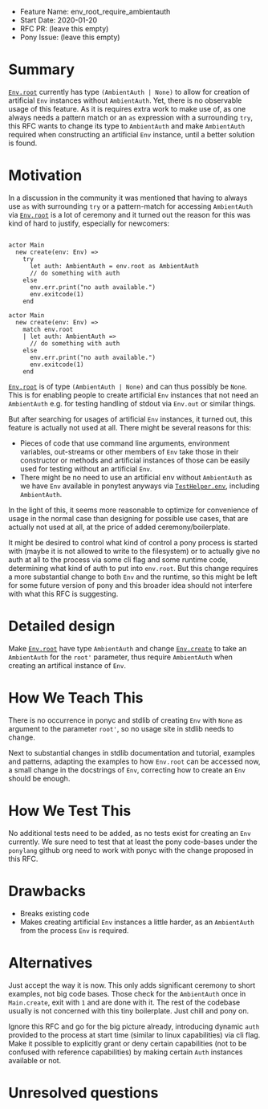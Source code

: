 - Feature Name: env_root_require_ambientauth
- Start Date: 2020-01-20
- RFC PR: (leave this empty)
- Pony Issue: (leave this empty)

# Summary

[`Env.root`](https://stdlib.ponylang.org/builtin-Env#let-root-ambientauth-val-none-val) currently has type `(AmbientAuth | None)` to allow for creation of artificial `Env` instances without `AmbientAuth`. Yet, there is no observable usage of this feature. As it is requires extra work to make use of, as one always needs a pattern match or an `as` expression with a surrounding `try`, this RFC wants to change its type to `AmbientAuth` and make `AmbientAuth` required when constructing an artificial `Env` instance, until a better solution is found.

# Motivation

In a discussion in the community it was mentioned that having to always use `as` with surrounding `try` or a pattern-match for accessing `AmbientAuth` via [`Env.root`](https://stdlib.ponylang.org/builtin-Env#let-root-ambientauth-val-none-val) is a lot of ceremony and it turned out the reason for this was kind of hard to justify, especially for newcomers:

```pony

actor Main
  new create(env: Env) =>
    try
      let auth: AmbientAuth = env.root as AmbientAuth
      // do something with auth
    else
      env.err.print("no auth available.")
      env.exitcode(1)
    end
```

```pony
actor Main
  new create(env: Env) =>
    match env.root
    | let auth: AmbientAuth =>
      // do something with auth
    else
      env.err.print("no auth available.")
      env.exitcode(1)
    end
```

[`Env.root`](https://stdlib.ponylang.org/builtin-Env#let-root-ambientauth-val-none-val) is of type `(AmbientAuth | None)` and can thus possibly be `None`. This is for enabling people to create artificial `Env` instances that not need an `AmbientAuth` e.g. for testing handling of stdout via `Env.out` or similar things.

But after searching for usages of artificial `Env` instances, it turned out, this feature is actually not used at all. There might be several reasons for this:

 * Pieces of code that use command line arguments, environment variables, out-streams or other members of `Env` take those in their constructor or methods and artificial instances of those can be easily used for testing without an artificial `Env`.
 * There might be no need to use an artificial env without `AmbientAuth` as we have `Env` available in ponytest anyways via [`TestHelper.env`](https://stdlib.ponylang.org/ponytest-TestHelper#let-env-env-val), including `AmbientAuth`.

In the light of this, it seems more reasonable to optimize for convenience of usage in the normal case than designing for possible use cases, that are actually not used at all, at the price of added ceremony/boilerplate.

It might be desired to control what kind of control a pony process is started with (maybe it is not allowed to write to the filesystem) or to actually give no auth at all to the process via some cli flag and some runtime code, determining what kind of auth to put into `env.root`. But this change requires a more substantial change to both `Env` and the runtime, so this might be left for some future version of pony and this broader idea should not interfere with what this RFC is suggesting.

# Detailed design

Make [`Env.root`](https://stdlib.ponylang.org/builtin-Env#let-root-ambientauth-val-none-val) have type `AmbientAuth` and change [`Env.create`](https://stdlib.ponylang.org/builtin-Env/#create) to take an `AmbientAuth` for the `root'` parameter, thus require `AmbientAuth` when creating an artifical instance of `Env`.

# How We Teach This

There is no occurrence in ponyc and stdlib of creating `Env` with `None` as argument to the parameter `root'`, so no usage site in stdlib needs to change.

Next to substantial changes in stdlib documentation and tutorial, examples and patterns, adapting the examples to how `Env.root` can be accessed now,  a small change in the docstrings of `Env`, correcting how to create an `Env` should be enough.

# How We Test This

No additional tests need to be added, as no tests exist for creating an `Env` currently.
We sure need to test that at least the pony code-bases under the `ponylang` github org need to work with ponyc with the change proposed in this RFC.

# Drawbacks

* Breaks existing code
* Makes creating artificial `Env` instances a little harder, as an `AmbientAuth` from the process `Env` is required.

# Alternatives

Just accept the way it is now. This only adds significant ceremony to short examples, not big code bases. Those check for the `AmbientAuth` once in `Main.create`, exit with `1` and are done with it. The rest of the codebase usually is not concerned with this tiny boilerplate. Just chill and pony on.

Ignore this RFC and go for the big picture already, introducing dynamic `auth` provided to the process at start time (similar to linux capabilities) via cli flag. Make it possible to explicitly grant or deny certain capabilities (not to be confused with reference capabilities) by making certain `Auth` instances available or not.

# Unresolved questions

